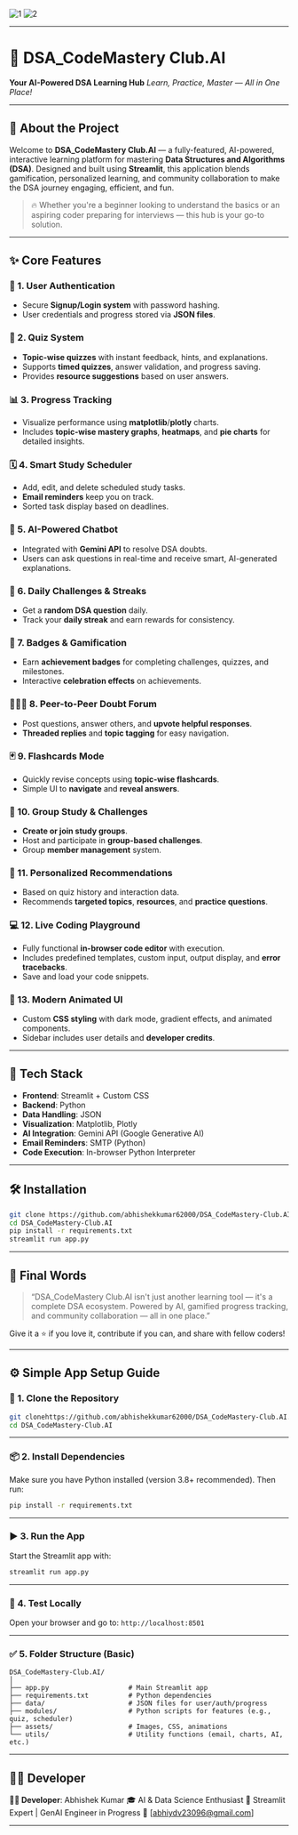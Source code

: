 ![1](https://github.com/user-attachments/assets/520fd7a9-ef3a-45ee-ba81-b55563406182)
![2](https://github.com/user-attachments/assets/ed552a62-6bd8-4c44-9a33-4d28c089f40e)





---

# 🚀 DSA\_CodeMastery Club.AI

**Your AI-Powered DSA Learning Hub**
*Learn, Practice, Master — All in One Place!*

---

## 📢 About the Project

Welcome to **DSA\_CodeMastery Club.AI** — a fully-featured, AI-powered, interactive learning platform for mastering **Data Structures and Algorithms (DSA)**. Designed and built using **Streamlit**, this application blends gamification, personalized learning, and community collaboration to make the DSA journey engaging, efficient, and fun.

> 🔥 Whether you're a beginner looking to understand the basics or an aspiring coder preparing for interviews — this hub is your go-to solution.

---

## ✨ Core Features

### 🔐 1. User Authentication

* Secure **Signup/Login system** with password hashing.
* User credentials and progress stored via **JSON files**.

### 🧠 2. Quiz System

* **Topic-wise quizzes** with instant feedback, hints, and explanations.
* Supports **timed quizzes**, answer validation, and progress saving.
* Provides **resource suggestions** based on user answers.

### 📊 3. Progress Tracking

* Visualize performance using **matplotlib**/**plotly** charts.
* Includes **topic-wise mastery graphs**, **heatmaps**, and **pie charts** for detailed insights.

### 🗓️ 4. Smart Study Scheduler

* Add, edit, and delete scheduled study tasks.
* **Email reminders** keep you on track.
* Sorted task display based on deadlines.

### 🤖 5. AI-Powered Chatbot

* Integrated with **Gemini API** to resolve DSA doubts.
* Users can ask questions in real-time and receive smart, AI-generated explanations.

### 🧩 6. Daily Challenges & Streaks

* Get a **random DSA question** daily.
* Track your **daily streak** and earn rewards for consistency.

### 🏅 7. Badges & Gamification

* Earn **achievement badges** for completing challenges, quizzes, and milestones.
* Interactive **celebration effects** on achievements.

### 🧑‍🤝‍🧑 8. Peer-to-Peer Doubt Forum

* Post questions, answer others, and **upvote helpful responses**.
* **Threaded replies** and **topic tagging** for easy navigation.

### 🃏 9. Flashcards Mode

* Quickly revise concepts using **topic-wise flashcards**.
* Simple UI to **navigate** and **reveal answers**.

### 👥 10. Group Study & Challenges

* **Create or join study groups**.
* Host and participate in **group-based challenges**.
* Group **member management** system.

### 🎯 11. Personalized Recommendations

* Based on quiz history and interaction data.
* Recommends **targeted topics**, **resources**, and **practice questions**.

### 💻 12. Live Coding Playground

* Fully functional **in-browser code editor** with execution.
* Includes predefined templates, custom input, output display, and **error tracebacks**.
* Save and load your code snippets.

### 🌈 13. Modern Animated UI

* Custom **CSS styling** with dark mode, gradient effects, and animated components.
* Sidebar includes user details and **developer credits**.

---

## 📌 Tech Stack

* **Frontend**: Streamlit + Custom CSS
* **Backend**: Python
* **Data Handling**: JSON
* **Visualization**: Matplotlib, Plotly
* **AI Integration**: Gemini API (Google Generative AI)
* **Email Reminders**: SMTP (Python)
* **Code Execution**: In-browser Python Interpreter

---

## 🛠️ Installation

```bash
git clone https://github.com/abhishekkumar62000/DSA_CodeMastery-Club.AI.git
cd DSA_CodeMastery-Club.AI
pip install -r requirements.txt
streamlit run app.py
```


---

## 🎉 Final Words

> “DSA\_CodeMastery Club.AI isn't just another learning tool — it's a complete DSA ecosystem. Powered by AI, gamified progress tracking, and community collaboration — all in one place.”

Give it a ⭐ if you love it, contribute if you can, and share with fellow coders!

---

## ⚙️ Simple App Setup Guide

### 📁 1. **Clone the Repository**

```bash
git clonehttps://github.com/abhishekkumar62000/DSA_CodeMastery-Club.AI.git
cd DSA_CodeMastery-Club.AI
```

---

### 📦 2. **Install Dependencies**

Make sure you have Python installed (version 3.8+ recommended). Then run:

```bash
pip install -r requirements.txt
```

---

### ▶️ 3. **Run the App**

Start the Streamlit app with:

```bash
streamlit run app.py
```

---

### 🧪 4. **Test Locally**

Open your browser and go to:
`http://localhost:8501`

---

### ✅ 5. **Folder Structure (Basic)**

```
DSA_CodeMastery-Club.AI/
│
├── app.py                    # Main Streamlit app
├── requirements.txt          # Python dependencies
├── data/                     # JSON files for user/auth/progress
├── modules/                  # Python scripts for features (e.g., quiz, scheduler)
├── assets/                   # Images, CSS, animations
└── utils/                    # Utility functions (email, charts, AI, etc.)
```

---
## 🧑‍💻 Developer

**👨‍💻 Developer**: Abhishek Kumar
🎓 AI & Data Science Enthusiast
📌 Streamlit Expert | GenAI Engineer in Progress
📧 \[abhiydv23096@gmail.com] 


---

